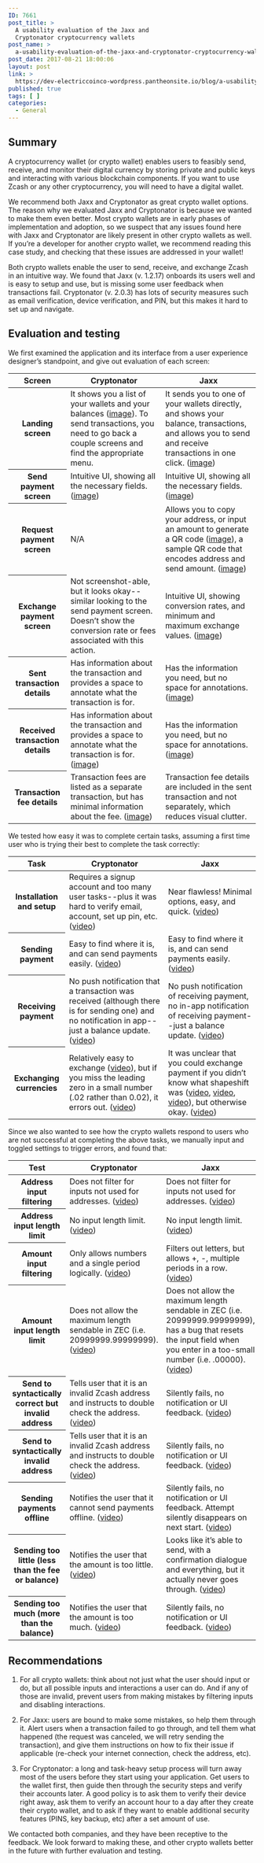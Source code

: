 ```yaml
---
ID: 7661
post_title: >
  A usability evaluation of the Jaxx and
  Cryptonator cryptocurrency wallets
post_name: >
  a-usability-evaluation-of-the-jaxx-and-cryptonator-cryptocurrency-wallets
post_date: 2017-08-21 18:00:06
layout: post
link: >
  https://dev-electriccoinco-wordpress.pantheonsite.io/blog/a-usability-evaluation-of-the-jaxx-and-cryptonator-cryptocurrency-wallets/
published: true
tags: [ ]
categories:
  - General
---
```

<p><!-- wp:html --></p>
<div class="subtitle"><i class="fa fa-link" aria-hidden="true"></i>
<div class="subtitle-text">
<h2 id="summary">Summary</h2>
</div>
</div>
<p>A cryptocurrency wallet (or crypto wallet) enables users to feasibly send, receive, and monitor their digital currency by storing private and public keys and interacting with various blockchain components. If you want to use Zcash or any other cryptocurrency, you will need to have a digital wallet.</p>
<p>We recommend both Jaxx and Cryptonator as great crypto wallet options. The reason why we evaluated Jaxx and Cryptonator is because we wanted to make them even better. Most crypto wallets are in early phases of implementation and adoption, so we suspect that any issues found here with Jaxx and Cryptonator are likely present in other crypto wallets as well. If you’re a developer for another crypto wallet, we recommend reading this case study, and checking that these issues are addressed in your wallet!</p>
<p>Both crypto wallets enable the user to send, receive, and exchange Zcash in an intuitive way. We found that Jaxx (v. 1.2.17) onboards its users well and is easy to setup and use, but is missing some user feedback when transactions fail. Cryptonator (v. 2.0.3) has lots of security measures such as email verification, device verification, and PIN, but this makes it hard to set up and navigate.</p>
<div class="subtitle"><i class="fa fa-link" aria-hidden="true"></i>
<div class="subtitle-text">
<h2 id="evaluation-testing">Evaluation and testing</h2>
</div>
</div>
<p>We first examined the application and its interface from a user experience designer’s standpoint, and give out evaluation of each screen:</p>
<table class="table table-responsive">
<thead>
<tr>
<th scope="col">Screen</th>
<th scope="col">Cryptonator</th>
<th scope="col">Jaxx</th>
</tr>
</thead>
<tbody>
<tr>
<th scope="row">Landing screen</th>
<td class="yellow">It shows you a list of your wallets and your balances (<a href="https://drive.google.com/open?id=0B36YkvDtVNK_ZV81SVhkX2RVdWc" target="_blank" rel="noopener noreferrer">image</a>). To send transactions, you need to go back a couple screens and find the appropriate menu.</td>
<td class="green">It sends you to one of your wallets directly, and shows your balance, transactions, and allows you to send and receive transactions in one click. (<a href="https://drive.google.com/open?id=0B36YkvDtVNK_b0NxWnlSQTNPbjg" target="_blank" rel="noopener noreferrer">image</a>)</td>
</tr>
<tr>
<th scope="row">Send payment screen</th>
<td class="green">Intuitive UI, showing all the necessary fields.(<a href="https://drive.google.com/open?id=0B36YkvDtVNK_NXhjMnJhNXU5NUk" target="_blank" rel="noopener noreferrer">image</a>)</td>
<td class="green">Intuitive UI, showing all the necessary fields.(<a href="https://drive.google.com/open?id=0B36YkvDtVNK_X2F2QkR5MVdubUk" target="_blank" rel="noopener noreferrer">image</a>)</td>
</tr>
<tr>
<th scope="row">Request payment screen</th>
<td class="yellow">N/A</td>
<td class="green">Allows you to copy your address, or input an amount to generate a QR code (<a href="https://drive.google.com/open?id=0B36YkvDtVNK_eU8zY240ckNLbnM" target="_blank" rel="noopener noreferrer">image</a>), a sample QR code that encodes address and send amount. (<a href="https://drive.google.com/open?id=0B36YkvDtVNK_dUtEYXNqRGl3dVU" target="_blank" rel="noopener noreferrer">image</a>)</td>
</tr>
<tr>
<th scope="row">Exchange payment screen</th>
<td class="red">Not screenshot-able, but it looks okay--similar looking to the send payment screen. Doesn’t show the conversion rate or fees associated with this action.</td>
<td class="green">Intuitive UI, showing conversion rates, and minimum and maximum exchange values. (<a href="https://drive.google.com/open?id=0B36YkvDtVNK_RnpLaHV3cE9XeGs" target="_blank" rel="noopener noreferrer">image</a>)</td>
</tr>
<tr>
<th scope="row">Sent transaction details</th>
<td class="green">Has information about the transaction and provides a space to annotate what the transaction is for.</td>
<td class="yellow">Has the information you need, but no space for annotations. (<a href="https://drive.google.com/open?id=0B36YkvDtVNK_Znc0a1I5S3NKU2M" target="_blank" rel="noopener noreferrer">image</a>)</td>
</tr>
<tr>
<th scope="row">Received transaction details</th>
<td class="green">Has information about the transaction and provides a space to annotate what the transaction is for. (<a href="https://drive.google.com/open?id=0B36YkvDtVNK_NXp3ZEstWjQ5MWs" target="_blank" rel="noopener noreferrer">image</a>)</td>
<td class="yellow">Has the information you need, but no space for annotations. (<a href="https://drive.google.com/open?id=0B36YkvDtVNK_QlZ1amh2RkFXR00" target="_blank" rel="noopener noreferrer">image</a>)</td>
</tr>
<tr>
<th scope="row">Transaction fee details</th>
<td class="green">Transaction fees are listed as a separate transaction, but has minimal information about the fee. (<a href="https://drive.google.com/open?id=0B36YkvDtVNK_OGxkYWhaaXM4d0U" target="_blank" rel="noopener noreferrer">image</a>)</td>
<td class="green">Transaction fee details are included in the sent transaction and not separately, which reduces visual clutter.</td>
</tr>
</tbody>
</table>
<p>We tested how easy it was to complete certain tasks, assuming a first time user who is trying their best to complete the task correctly:</p>
<table class="table table-responsive">
<thead>
<tr>
<th scope="col">Task</th>
<th scope="col">Cryptonator</th>
<th scope="col">Jaxx</th>
</tr>
</thead>
<tbody>
<tr>
<th scope="row">Installation and setup</th>
<td class="dark-red">Requires a signup account and too many user tasks--plus it was hard to verify email, account, set up pin, etc. (<a href="https://drive.google.com/open?id=0B36YkvDtVNK_ZWgyZ2MtNlU1Wkk" target="_blank" rel="noopener noreferrer">video</a>)</td>
<td class="dark-green">Near flawless! Minimal options, easy, and quick. (<a href="https://drive.google.com/open?id=0B36YkvDtVNK_WW1vVERGdWRFY3c" target="_blank" rel="noopener noreferrer">video</a>)</td>
</tr>
<tr>
<th scope="row">Sending payment</th>
<td class="green">Easy to find where it is, and can send payments easily. (<a href="https://drive.google.com/open?id=0B36YkvDtVNK_RU1HZ2I3bXhZUXc" target="_blank" rel="noopener noreferrer">video</a>)</td>
<td class="green">Easy to find where it is, and can send payments easily. (<a href="https://drive.google.com/open?id=0B36YkvDtVNK_Znc0a1I5S3NKU2M" target="_blank" rel="noopener noreferrer">video</a>)</td>
</tr>
<tr>
<th scope="row">Receiving payment</th>
<td class="red">No push notification that a transaction was received (although there is for sending one) and no notification in app--just a balance update. (<a href="https://drive.google.com/open?id=0B36YkvDtVNK_elF0RHhxU05ET3c" target="_blank" rel="noopener noreferrer">video</a>)</td>
<td class="red">No push notification of receiving payment, no in-app notification of receiving payment--just a balance update. (<a href="https://drive.google.com/open?id=0B36YkvDtVNK_RTlBV2F3RTNKVWM" target="_blank" rel="noopener noreferrer">video</a>)</td>
</tr>
<tr>
<th scope="row">Exchanging currencies</th>
<td class="yellow">Relatively easy to exchange (<a href="https://drive.google.com/open?id=0B36YkvDtVNK_VUx0VHpWang5eUE" target="_blank" rel="noopener noreferrer">video</a>), but if you miss the leading zero in a small number (.02 rather than 0.02), it errors out. (<a href="https://drive.google.com/open?id=0B36YkvDtVNK_UjZSdlhRRW1JdkU" target="_blank" rel="noopener noreferrer">video</a>)</td>
<td class="red">It was unclear that you could exchange payment if you didn’t know what shapeshift was (<a href="https://drive.google.com/open?id=0B36YkvDtVNK_LUswSmVsZUEzREk" target="_blank" rel="noopener noreferrer">video</a>, <a href="https://drive.google.com/open?id=0B36YkvDtVNK_ckl3VzVVc3M4M0U" target="_blank" rel="noopener noreferrer">video</a>, <a href="https://drive.google.com/open?id=0B36YkvDtVNK_djA1ZlcyNU56a28" target="_blank" rel="noopener noreferrer">video</a>), but otherwise okay. (<a href="https://drive.google.com/open?id=0B36YkvDtVNK_TWE5OHY5VkJhSkk" target="_blank" rel="noopener noreferrer">video</a>)</td>
</tr>
</tbody>
</table>
<p>Since we also wanted to see how the crypto wallets respond to users who are not successful at completing the above tasks, we manually input and toggled settings to trigger errors, and found that:</p>
<table class="table table-responsive">
<thead>
<tr>
<th scope="col">Test</th>
<th scope="col">Cryptonator</th>
<th scope="col">Jaxx</th>
</tr>
</thead>
<tbody>
<tr>
<th scope="row">Address input filtering</th>
<td class="red">Does not filter for inputs not used for addresses. (<a href="https://drive.google.com/open?id=0B36YkvDtVNK_eU5WS3BfWEdXU0U" target="_blank" rel="noopener noreferrer">video</a>)</td>
<td class="red">Does not filter for inputs not used for addresses. (<a href="https://drive.google.com/open?id=0B36YkvDtVNK_QnFrdG9RdkZsVnM" target="_blank" rel="noopener noreferrer">video</a>)</td>
</tr>
<tr>
<th scope="row">Address input length limit</th>
<td class="red">No input length limit. (<a href="https://drive.google.com/open?id=0B36YkvDtVNK_V0JDVEhqVHA3SGM" target="_blank" rel="noopener noreferrer">video</a>)</td>
<td class="red">No input length limit. (<a href="https://drive.google.com/open?id=0B36YkvDtVNK_THRucVliQkdSRzQ" target="_blank" rel="noopener noreferrer">video</a>)</td>
</tr>
<tr>
<th scope="row">Amount input filtering</th>
<td class="green">Only allows numbers and a single period logically. (<a href="https://drive.google.com/open?id=0B36YkvDtVNK_OWZ1d1F3c1A1VW8" target="_blank" rel="noopener noreferrer">video</a>)</td>
<td class="red">Filters out letters, but allows +, -, multiple periods in a row. (<a href="https://drive.google.com/open?id=0B36YkvDtVNK_WkZ4d0gwcWN1dUk" target="_blank" rel="noopener noreferrer">video</a>)</td>
</tr>
<tr>
<th scope="row">Amount input length limit</th>
<td class="red">Does not allow the maximum length sendable in ZEC (i.e. 20999999.99999999). (<a href="https://drive.google.com/open?id=0B36YkvDtVNK_eENteldBUS1LWXM" target="_blank" rel="noopener noreferrer">video</a>)</td>
<td class="dark-red">Does not allow the maximum length sendable in ZEC (i.e. 20999999.99999999), has a bug that resets the input field when you enter in a too-small number (i.e. .00000). (<a href="https://drive.google.com/open?id=0B36YkvDtVNK_c3dleVJkQjFwNHc" target="_blank" rel="noopener noreferrer">video</a>)</td>
</tr>
<tr>
<th scope="row">Send to syntactically correct but invalid address</th>
<td class="green">Tells user that it is an invalid Zcash address and instructs to double check the address. (<a href="https://drive.google.com/open?id=0B36YkvDtVNK_ak5zZlotRU9RS00" target="_blank" rel="noopener noreferrer">video</a>)</td>
<td class="red">Silently fails, no notification or UI feedback. (<a href="https://drive.google.com/open?id=0B36YkvDtVNK_eENfNUlsM1o0bWM" target="_blank" rel="noopener noreferrer">video</a>)</td>
</tr>
<tr>
<th scope="row">Send to syntactically invalid address</th>
<td class="green">Tells user that it is an invalid Zcash address and instructs to double check the address. (<a href="https://drive.google.com/open?id=0B36YkvDtVNK_bWQ0cEJDX3Y4X1E" target="_blank" rel="noopener noreferrer">video</a>)</td>
<td class="red">Silently fails, no notification or UI feedback. (<a href="https://drive.google.com/open?id=0B36YkvDtVNK_TFJJM1p6MnJ6dHM" target="_blank" rel="noopener noreferrer">video</a>)</td>
</tr>
<tr>
<th scope="row">Sending payments offline</th>
<td class="green">Notifies the user that it cannot send payments offline. (<a href="https://drive.google.com/open?id=0B36YkvDtVNK_Z3ctR0dVaDB3ak0" target="_blank" rel="noopener noreferrer">video</a>)</td>
<td class="dark-red">Silently fails, no notification or UI feedback. Attempt silently disappears on next start. (<a href="https://drive.google.com/open?id=0B36YkvDtVNK_TDV5aktkNktlOTg" target="_blank" rel="noopener noreferrer">video</a>)</td>
</tr>
<tr>
<th scope="row">Sending too little (less than the fee or balance)</th>
<td class="green">Notifies the user that the amount is too little. (<a href="https://drive.google.com/open?id=0B36YkvDtVNK_N0FhZ050bzJFaXM" target="_blank" rel="noopener noreferrer">video</a>)</td>
<td class="dark-red">Looks like it’s able to send, with a confirmation dialogue and everything, but it actually never goes through. (<a href="https://drive.google.com/open?id=0B36YkvDtVNK_cXBYOEdmNkZ4Zm8" target="_blank" rel="noopener noreferrer">video</a>)</td>
</tr>
<tr>
<th scope="row">Sending too much (more than the balance)</th>
<td class="green">Notifies the user that the amount is too much. (<a href="https://drive.google.com/open?id=0B36YkvDtVNK_bVFuM0EtT3h4TTA" target="_blank" rel="noopener noreferrer">video</a>)</td>
<td class="red">Silently fails, no notification or UI feedback. (<a href="https://drive.google.com/open?id=0B36YkvDtVNK_YlhuZlRHQVhReE0" target="_blank" rel="noopener noreferrer">video</a>)</td>
</tr>
</tbody>
</table>
<div class="subtitle"><i class="fa fa-link" aria-hidden="true"></i>
<div class="subtitle-text">
<h2 id="recommendations">Recommendations</h2>
</div>
</div>
<ol>
<li>
<p>For all crypto wallets: think about not just what the user should input or do, but all possible inputs and interactions a user can do. And if any of those are invalid, prevent users from making mistakes by filtering inputs and disabling interactions.</p>
</li>
<li>
<p>For Jaxx: users are bound to make some mistakes, so help them through it. Alert users when a transaction failed to go through, and tell them what happened (the request was canceled, we will retry sending the transaction), and give them instructions on how to fix their issue if applicable (re-check your internet connection, check the address, etc).</p>
</li>
<li>
<p>For Cryptonator: a long and task-heavy setup process will turn away most of the users before they start using your application. Get users to the wallet first, then guide then through the security steps and verify their accounts later. A good policy is to ask them to verify their device right away, ask them to verify an account hour to a day after they create their crypto wallet, and to ask if they want to enable additional security features (PINS, key backup, etc) after a set amount of use.</p>
</li>
</ol>
<p>We contacted both companies, and they have been receptive to the feedback. We look forward to making these, and other crypto wallets better in the future with further evaluation and testing.</p>
<p><!-- /wp:html --></p>